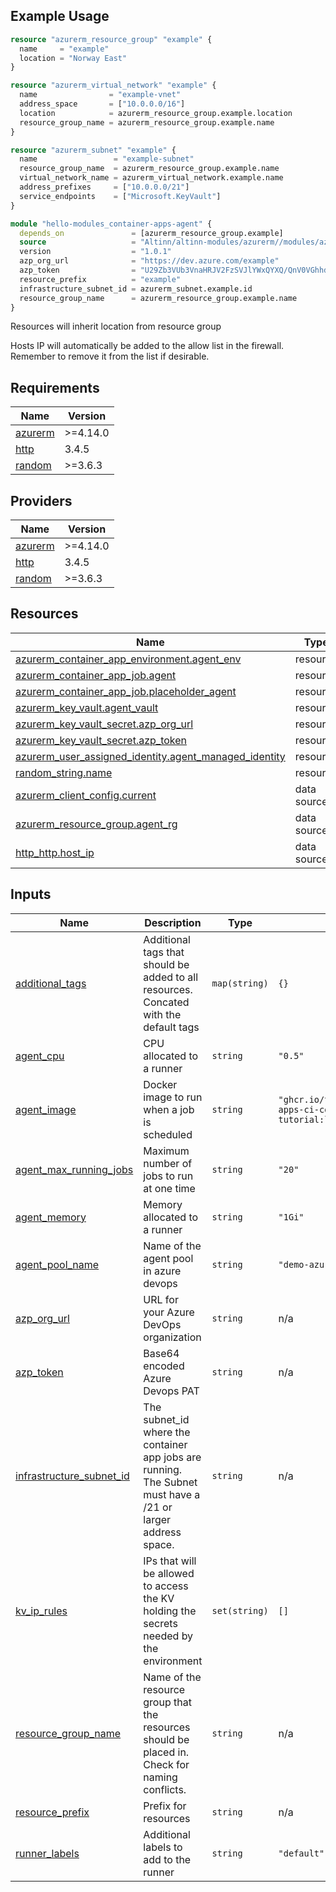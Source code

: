 ## Example Usage

```terraform
resource "azurerm_resource_group" "example" {
  name     = "example"
  location = "Norway East"
}

resource "azurerm_virtual_network" "example" {
  name                = "example-vnet"
  address_space       = ["10.0.0.0/16"]
  location            = azurerm_resource_group.example.location
  resource_group_name = azurerm_resource_group.example.name
}

resource "azurerm_subnet" "example" {
  name                 = "example-subnet"
  resource_group_name  = azurerm_resource_group.example.name
  virtual_network_name = azurerm_virtual_network.example.name
  address_prefixes     = ["10.0.0.0/21"]
  service_endpoints    = ["Microsoft.KeyVault"]
}

module "hello-modules_container-apps-agent" {
  depends_on               = [azurerm_resource_group.example]
  source                   = "Altinn/altinn-modules/azurerm//modules/azure_devops_agent_container_app_jobs"
  version                  = "1.0.1"
  azp_org_url              = "https://dev.azure.com/example"
  azp_token                = "U29Zb3VUb3VnaHRJV2FzSVJlYWxQYXQ/QnV0VGhhdElBaW4ndA=="
  resource_prefix          = "example"
  infrastructure_subnet_id = azurerm_subnet.example.id
  resource_group_name      = azurerm_resource_group.example.name
}
```

Resources will inherit location from resource group

Hosts IP will automatically be added to the allow list in the firewall. Remember to remove it from the list if desirable.

## Requirements

| Name | Version |
|------|---------|
| <a name="requirement_azurerm"></a> [azurerm](#requirement\_azurerm) | >=4.14.0 |
| <a name="requirement_http"></a> [http](#requirement\_http) | 3.4.5 |
| <a name="requirement_random"></a> [random](#requirement\_random) | >=3.6.3 |

## Providers

| Name | Version |
|------|---------|
| <a name="provider_azurerm"></a> [azurerm](#provider\_azurerm) | >=4.14.0 |
| <a name="provider_http"></a> [http](#provider\_http) | 3.4.5 |
| <a name="provider_random"></a> [random](#provider\_random) | >=3.6.3 |

## Resources

| Name | Type |
|------|------|
| [azurerm_container_app_environment.agent_env](https://registry.terraform.io/providers/hashicorp/azurerm/latest/docs/resources/container_app_environment) | resource |
| [azurerm_container_app_job.agent](https://registry.terraform.io/providers/hashicorp/azurerm/latest/docs/resources/container_app_job) | resource |
| [azurerm_container_app_job.placeholder_agent](https://registry.terraform.io/providers/hashicorp/azurerm/latest/docs/resources/container_app_job) | resource |
| [azurerm_key_vault.agent_vault](https://registry.terraform.io/providers/hashicorp/azurerm/latest/docs/resources/key_vault) | resource |
| [azurerm_key_vault_secret.azp_org_url](https://registry.terraform.io/providers/hashicorp/azurerm/latest/docs/resources/key_vault_secret) | resource |
| [azurerm_key_vault_secret.azp_token](https://registry.terraform.io/providers/hashicorp/azurerm/latest/docs/resources/key_vault_secret) | resource |
| [azurerm_user_assigned_identity.agent_managed_identity](https://registry.terraform.io/providers/hashicorp/azurerm/latest/docs/resources/user_assigned_identity) | resource |
| [random_string.name](https://registry.terraform.io/providers/hashicorp/random/latest/docs/resources/string) | resource |
| [azurerm_client_config.current](https://registry.terraform.io/providers/hashicorp/azurerm/latest/docs/data-sources/client_config) | data source |
| [azurerm_resource_group.agent_rg](https://registry.terraform.io/providers/hashicorp/azurerm/latest/docs/data-sources/resource_group) | data source |
| [http_http.host_ip](https://registry.terraform.io/providers/hashicorp/http/3.4.5/docs/data-sources/http) | data source |

## Inputs

| Name | Description | Type | Default | Required |
|------|-------------|------|---------|:--------:|
| <a name="input_additional_tags"></a> [additional\_tags](#input\_additional\_tags) | Additional tags that should be added to all resources. Concated with the default tags | `map(string)` | `{}` | no |
| <a name="input_agent_cpu"></a> [agent\_cpu](#input\_agent\_cpu) | CPU allocated to a runner | `string` | `"0.5"` | no |
| <a name="input_agent_image"></a> [agent\_image](#input\_agent\_image) | Docker image to run when a job is scheduled | `string` | `"ghcr.io/tjololo/container-apps-ci-cd-runner-tutorial:latest"` | no |
| <a name="input_agent_max_running_jobs"></a> [agent\_max\_running\_jobs](#input\_agent\_max\_running\_jobs) | Maximum number of jobs to run at one time | `string` | `"20"` | no |
| <a name="input_agent_memory"></a> [agent\_memory](#input\_agent\_memory) | Memory allocated to a runner | `string` | `"1Gi"` | no |
| <a name="input_agent_pool_name"></a> [agent\_pool\_name](#input\_agent\_pool\_name) | Name of the agent pool in azure devops | `string` | `"demo-azure-containers"` | no |
| <a name="input_azp_org_url"></a> [azp\_org\_url](#input\_azp\_org\_url) | URL for your Azure DevOps organization | `string` | n/a | yes |
| <a name="input_azp_token"></a> [azp\_token](#input\_azp\_token) | Base64 encoded Azure Devops PAT | `string` | n/a | yes |
| <a name="input_infrastructure_subnet_id"></a> [infrastructure\_subnet\_id](#input\_infrastructure\_subnet\_id) | The subnet\_id where the container app jobs are running. The Subnet must have a /21 or larger address space. | `string` | n/a | yes |
| <a name="input_kv_ip_rules"></a> [kv\_ip\_rules](#input\_kv\_ip\_rules) | IPs that will be allowed to access the KV holding the secrets needed by the environment | `set(string)` | `[]` | no |
| <a name="input_resource_group_name"></a> [resource\_group\_name](#input\_resource\_group\_name) | Name of the resource group that the resources should be placed in. Check for naming conflicts. | `string` | n/a | yes |
| <a name="input_resource_prefix"></a> [resource\_prefix](#input\_resource\_prefix) | Prefix for resources | `string` | n/a | yes |
| <a name="input_runner_labels"></a> [runner\_labels](#input\_runner\_labels) | Additional labels to add to the runner | `string` | `"default"` | no |
